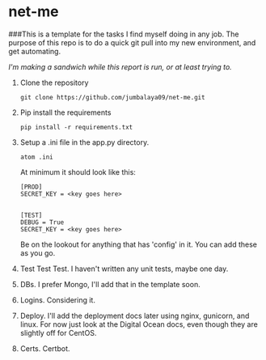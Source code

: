 # net-me
###This is a template for the tasks I find myself doing in any job.  The purpose of this repo is to do a quick git pull into my new environment, and get automating.

*I'm making a sandwich while this report is run, or at least trying to.*

1. Clone the repository
    ```
    git clone https://github.com/jumbalaya09/net-me.git
    ```
2. Pip install the requirements
    ```
    pip install -r requirements.txt
    ```
3. Setup a .ini file in the app.py directory.
    ```
    atom .ini
    ```

    At minimum it should look like this:
    ```
    [PROD]
    SECRET_KEY = <key goes here>


    [TEST]
    DEBUG = True
    SECRET_KEY = <key goes here>
    ```

    Be on the lookout for anything that has 'config' in it.   You can add these as you go.

4. Test Test Test.  I haven't written any unit tests, maybe one day.
5. DBs.  I prefer Mongo, I'll add that in the template soon.
6. Logins.  Considering it.
7. Deploy.  I'll add the deployment docs later using nginx, gunicorn, and linux. For now just look at the Digital Ocean docs, even though they are slightly off for CentOS.
8. Certs.  Certbot.
